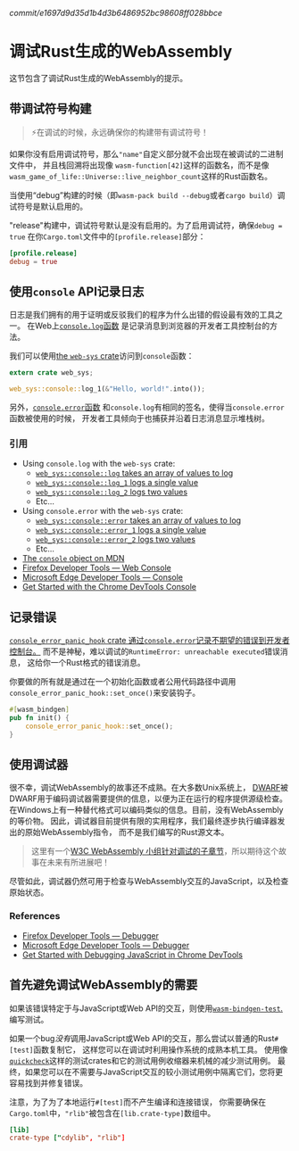 *commit/e1697d9d35d1b4d3b6486952bc98608ff028bbce*

# 调试Rust生成的WebAssembly

这节包含了调试Rust生成的WebAssembly的提示。

## 带调试符号构建

> ⚡在调试的时候，永远确保你的构建带有调试符号！

如果你没有启用调试符号，那么`"name"`自定义部分就不会出现在被调试的二进制文件中，
并且栈回溯将出现像 `wasm-function[42]`这样的函数名，而不是像
`wasm_game_of_life::Universe::live_neighbor_count`这样的Rust函数名。

当使用“debug”构建的时候（即`wasm-pack build --debug`或者`cargo build`）调试符号是默认启用的。

"release"构建中，调试符号默认是没有启用的。为了启用调试符，确保`debug = true`
在你`Cargo.toml`文件中的`[profile.release]`部分：

```toml
[profile.release]
debug = true
```

## 使用`console` API记录日志

日志是我们拥有的用于证明或反驳我们的程序为什么出错的假设最有效的工具之一。
在Web上[`console.log`函数](https://developer.mozilla.org/en-US/docs/Web/API/Console/log)
是记录消息到浏览器的开发者工具控制台的方法。

我们可以使用[the `web-sys` crate][web-sys]访问到`console`函数：

```rust
extern crate web_sys;

web_sys::console::log_1(&"Hello, world!".into());
```

另外，[`console.error`函数](https://developer.mozilla.org/en-US/docs/Web/API/Console/error)
和`console.log`有相同的签名，使得当`console.error`函数被使用的时候，
开发者工具倾向于也捕获并沿着日志消息显示堆栈树。

### 引用

* Using `console.log` with the `web-sys` crate:
  * [`web_sys::console::log` takes an array of values to log](https://rustwasm.github.io/wasm-bindgen/api/web_sys/console/fn.log.html)
  * [`web_sys::console::log_1` logs a single value](https://rustwasm.github.io/wasm-bindgen/api/web_sys/console/fn.log_1.html)
  * [`web_sys::console::log_2` logs two values](https://rustwasm.github.io/wasm-bindgen/api/web_sys/console/fn.log_2.html)
  * Etc...
* Using `console.error` with the `web-sys` crate:
  * [`web_sys::console::error` takes an array of values to log](https://rustwasm.github.io/wasm-bindgen/api/web_sys/console/fn.error.html)
  * [`web_sys::console::error_1` logs a single value](https://rustwasm.github.io/wasm-bindgen/api/web_sys/console/fn.error_1.html)
  * [`web_sys::console::error_2` logs two values](https://rustwasm.github.io/wasm-bindgen/api/web_sys/console/fn.error_2.html)
  * Etc...
* [The `console` object on MDN](https://developer.mozilla.org/en-US/docs/Web/API/Console)
* [Firefox Developer Tools — Web Console](https://developer.mozilla.org/en-US/docs/Tools/Web_Console)
* [Microsoft Edge Developer Tools — Console](https://docs.microsoft.com/en-us/microsoft-edge/devtools-guide/console)
* [Get Started with the Chrome DevTools Console](https://developers.google.com/web/tools/chrome-devtools/console/get-started)

## 记录错误

[`console_error_panic_hook` crate 通过`console.error`记录不期望的错误到开发者控制台。][panic-hook]
而不是神秘，难以调试的`RuntimeError: unreachable executed`错误消息，
这给你一个Rust格式的错误消息。

你要做的所有就是通过在一个初始化函数或者公用代码路径中调用`console_error_panic_hook::set_once()`来安装钩子。

```rust
#[wasm_bindgen]
pub fn init() {
    console_error_panic_hook::set_once();
}
```

[panic-hook]: https://github.com/rustwasm/console_error_panic_hook

## 使用调试器

很不幸，调试WebAssembly的故事还不成熟。在大多数Unix系统上，
[DWARF][dwarf]被DWARF用于编码调试器需要提供的信息，以便为正在运行的程序提供源级检查。
在Windows上有一种替代格式可以编码类似的信息。目前，没有WebAssembly的等价物。
因此，调试器目前提供有限的实用程序，我们最终逐步执行编译器发出的原始WebAssembly指令，
而不是我们编写的Rust源文本。

> 这里有一个[W3C WebAssembly 小组针对调试的子章节][debugging-subcharter]，所以期待这个故事在未来有所进展吧！

[debugging-subcharter]: https://github.com/WebAssembly/debugging
[dwarf]: http://dwarfstd.org/

尽管如此，调试器仍然可用于检查与WebAssembly交互的JavaScript，以及检查原始状态。

### References

* [Firefox Developer Tools — Debugger](https://developer.mozilla.org/en-US/docs/Tools/Debugger)
* [Microsoft Edge Developer Tools — Debugger](https://docs.microsoft.com/en-us/microsoft-edge/devtools-guide/debugger)
* [Get Started with Debugging JavaScript in Chrome DevTools](https://developers.google.com/web/tools/chrome-devtools/javascript/)

## 首先避免调试WebAssembly的需要

如果该错误特定于与JavaScript或Web API的交互，则使用[`wasm-bindgen-test`.][wbg-test]编写测试。

如果一个bug*没有*调用JavaScript或Web API的交互，那么尝试以普通的Rust`#[test]`函数复制它，
这样您可以在调试时利用操作系统的成熟本机工具。
使用像[`quickcheck`][quickcheck]这样的测试crates和它的测试用例收缩器来机械的减少测试用例。
最终，如果您可以在不需要与JavaScript交互的较小测试用例中隔离它们，您将更容易找到并修复错误。

注意，为了为了本地运行`#[test]`而不产生编译和连接错误，
你需要确保在`Cargo.toml`中，`"rlib"`被包含在`[lib.crate-type]`数组中。

```toml
[lib]
crate-type ["cdylib", "rlib"]
```

[quickcheck]: https://crates.io/crates/quickcheck
[web-sys]: https://rustwasm.github.io/wasm-bindgen/web-sys/index.html
[wbg-test]: https://rustwasm.github.io/wasm-bindgen/wasm-bindgen-test/index.html

